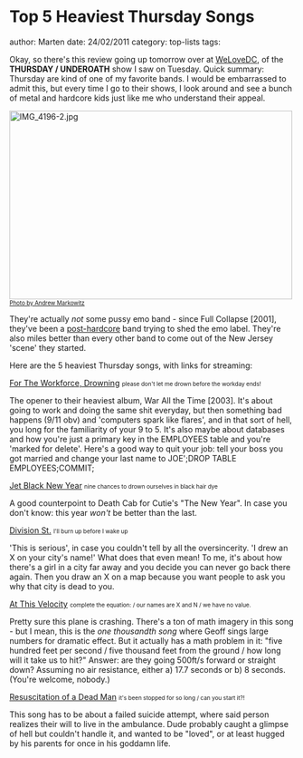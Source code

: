 # Top 5 Heaviest Thursday Songs
author: Marten
date: 24/02/2011
category: top-lists
tags: 

Okay, so there's this review going up tomorrow over at [WeLoveDC](http://www.welovedc.com), of the **THURSDAY / UNDEROATH** show I saw on Tuesday. Quick summary: Thursday are kind of one of my favorite bands. I would be embarrassed to admit this, but every time I go to their shows, I look around and see a bunch of metal and hardcore kids just like me who understand their appeal.

<a href="http://www.flickr.com/photos/amphotography21/5473005819/" title="IMG_4196-2.jpg by boomchikaboom, on Flickr"><img src="http://farm6.static.flickr.com/5172/5473005819_95ef241014.jpg" width="500" height="333" alt="IMG_4196-2.jpg" /></a>
<span style="font-size:10px;"><a href="http://www.flickr.com/photos/amphotography21/sets/72157626126733154/">Photo by Andrew Markowitz</a></span>

They're actually _not_ some pussy emo band - since Full Collapse [2001], they've been a [post-hardcore](http://en.wikipedia.org/wiki/Post-hardcore) band trying to shed the emo label. They're also miles better than every other band to come out of the New Jersey 'scene' they started.

Here are the 5 heaviest Thursday songs, with links for streaming:

[For The Workforce, Drowning](../static/mp3/01-thursday-for-the-workforce-drowning.mp3)
<span style="font-size:10px;" class="alignright">please don't let me drown before the workday ends!</span>

The opener to their heaviest album, War All the Time [2003]. It's about going to work and doing the same shit everyday, but then something bad happens (9/11 obv) and 'computers spark like flares', and in that sort of hell, you long for the familiarity of your 9 to 5. It's also maybe about databases and how you're just a primary key in the EMPLOYEES table and you're 'marked for delete'. Here's a good way to quit your job: tell your boss you got married and change your last name to JOE';DROP TABLE EMPLOYEES;COMMIT;

<!--more-->

[Jet Black New Year](../static/mp3/02-thursday-jet-black-new-year.mp3)
<span style="font-size:10px;" class="alignright">nine chances to drown ourselves in black hair dye</span>

A good counterpoint to Death Cab for Cutie's "The New Year". In case you don't know: this year _won't_ be better than the last.

[Division St.](../static/mp3/03-thursday-division-st..mp3)
<span style="font-size:10px;" class="alignright">I'll burn up before I wake up</span>

'This is serious', in case you couldn't tell by all the oversincerity. 'I drew an X on your city's name!' What does that even mean! To me, it's about how there's a girl in a city far away and you decide you can never go back there again. Then you draw an X on a map because you want people to ask you why that city is dead to you.

[At This Velocity](../static/mp3/04-thursday-at-this-velocity.mp3)
<span style="font-size:10px;" class="alignright">complete the equation: / our names are X and N / we have no value.</span>

Pretty sure this plane is crashing. There's a ton of math imagery in this song - but I mean, this is the _one thousandth song_ where Geoff sings large numbers for dramatic effect.  But it actually has a math problem in it: "five hundred feet per second / five thousand feet from the ground / how long will it take us to hit?" Answer: are they going 500ft/s forward or straight down? Assuming no air resistance, either a) 17.7 seconds or b) 8 seconds. (You're welcome, nobody.)

[Resuscitation of a Dead Man](../static/mp3/05-thursday-resuscitation-of-a-dead-man.mp3)
<span style="font-size:10px;" class="alignright">it's been stopped for so long / can you start it?!</span>

This song has to be about a failed suicide attempt, where said person realizes their will to live in the ambulance. Dude probably caught a glimpse of hell but couldn't handle it, and wanted to be "loved", or at least hugged by his parents for once in his goddamn life.
